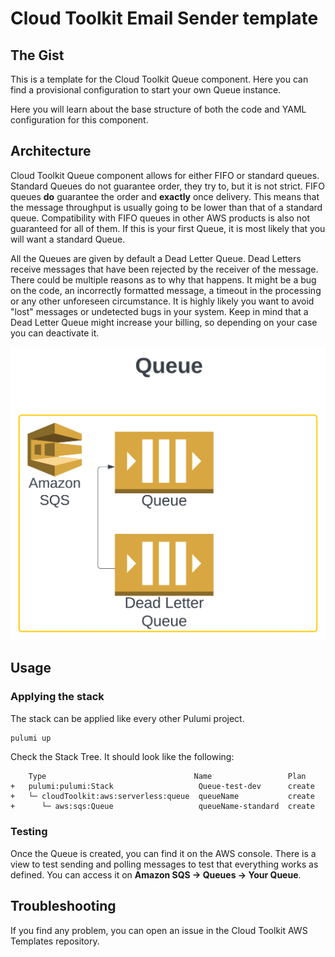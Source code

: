 # Cloud Toolkit Email Sender template

## The Gist

This is a template for the Cloud Toolkit Queue component. Here you can find a provisional configuration to start your own Queue instance. 

Here you will learn about the base structure of both the code and YAML configuration for this component.

## Architecture

Cloud Toolkit Queue component allows for either FIFO or standard queues. Standard Queues do not guarantee order, they try to, but it is not strict. FIFO queues **do** guarantee the order and **exactly** once delivery. This means that the message throughput is usually going to be lower than that of a standard queue. Compatibility with FIFO queues in other AWS products is also not guaranteed for all of them. If this is your first Queue, it is most likely that you will want a standard Queue.

All the Queues are given by default a Dead Letter Queue. Dead Letters receive messages that have been rejected by the receiver of the message. There could be multiple reasons as to why that happens. It might be a bug on the code, an incorrectly formatted message, a timeout in the processing or any other unforeseen circumstance. It is highly likely you want to avoid "lost" messages or undetected bugs in your system. Keep in mind that a Dead Letter Queue might increase your billing, so depending on your case you can deactivate it.

![](assets/Component%20Architecture%20-%20Queue.svg)


## Usage

### Applying the stack

The stack can be applied like every other Pulumi project.

```bash
pulumi up
``` 

Check the Stack Tree. It should look like the following:

```
    Type                                 Name                 Plan       
+   pulumi:pulumi:Stack                   Queue-test-dev      create     
+   └─ cloudToolkit:aws:serverless:queue  queueName           create     
+      └─ aws:sqs:Queue                   queueName-standard  create     
```

### Testing

Once the Queue is created, you can find it on the AWS console. There is a view to test sending and polling messages to test that everything works as defined. You can access it on **Amazon SQS -> Queues -> Your Queue**.



## Troubleshooting

If you find any problem, you can open an issue in the Cloud Toolkit AWS Templates repository.
